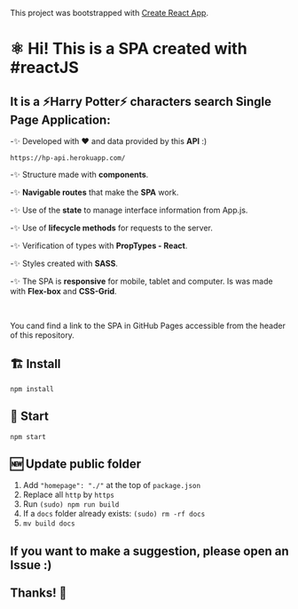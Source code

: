 
This project was bootstrapped with [Create React App](https://github.com/facebook/create-react-app).

# ⚛ Hi! This is a **SPA** created with **#reactJS**
    

## It is a ⚡Harry Potter⚡ characters search Single Page Application:

-✨ Developed with ❤️ and data provided by this **API** :)
```
https://hp-api.herokuapp.com/
```

-✨ Structure made with **components**.

-✨ **Navigable routes** that make the **SPA** work.

-✨ Use of the **state** to manage interface information from App.js.

-✨ Use of **lifecycle methods** for requests to the server.

-✨ Verification of types with **PropTypes - React**.

-✨ Styles created with **SASS**.

-✨ The SPA is **responsive** for mobile, tablet and computer. Is was made with **Flex-box** and **CSS-Grid**.

<br />

You cand find a link to the SPA in GitHub Pages accessible from the header of this repository.

## 🏗 Install
```
npm install
```

## 🎉 Start
```
npm start
```

## 🆕 Update public folder

1. Add `"homepage": "./"` at the top of `package.json`
2. Replace all `http` by `https`
3. Run `(sudo) npm run build`
4. If a `docs` folder already exists: `(sudo) rm -rf docs`
5. `mv build docs`

## If you want to make a suggestion, please open an Issue :) <br /> <br /> Thanks! 💌
